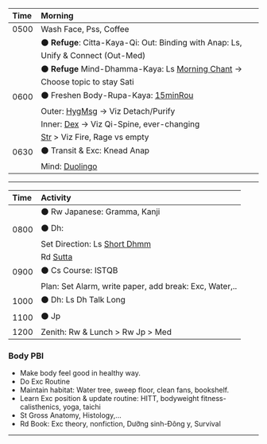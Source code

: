 | Time | Morning                                                                 |
| :--- | :---------------------------------------------------------------------- |
| 0500 | Wash Face, Pss, Coffee |
|      | :black_circle: **Refuge**: Citta-Kaya-Qi: Out: Binding with Anap: Ls, Unify & Connect (Out-Med) |
|      | :black_circle: **Refuge** Mind-Dhamma-Kaya: Ls [Morning Chant](https://www.dhammatalks.org/chant_index.html) &rarr; Choose topic to stay Sati |
| 0600 | :black_circle: Freshen Body-Rupa-Kaya:  [15minRou](https://github.com/ThanhNguyen24590/Process/blob/main/Body/15minRou.md) |
|      | Outer: [HygMsg](https://github.com/ThanhNguyen24590/Process/blob/main/Body/HygMsg.md) -> Viz Detach/Purify  |
|      | Inner: [Dex](https://github.com/ThanhNguyen24590/Process/blob/main/Body/Dex.md)  -> Viz Qi-Spine, ever-changing |
|      | [Str](https://github.com/ThanhNguyen24590/Process/blob/main/Body/Str.md) > Viz Fire, Rage vs empty |
| 0630 | :black_circle: Transit & Exc: Knead Anap                                             |
|      | Mind: [Duolingo](https://www.duolingo.com/lesson)                         |           

---
| Time | Activity                                                |
| :--- | :------------------------------------------------------ |
|      | :black_circle: Rw Japanese: Gramma, Kanji                              |
| 0800 | :black_circle: Dh:                          |
|      | Set Direction: Ls [Short Dhmm](https://www.dhammatalks.org/audio/morning/) |
|      | Rd [Sutta](https://www.dhammatalks.org/random_sutta.php) |
| 0900 | :black_circle: Cs Course: ISTQB                                        |
|      | Plan: Set Alarm, write paper, add break: Exc, Water,..  |
| 1000 | :black_circle: Dh: Ls Dh Talk Long                                     |
| 1100 | :black_circle: Jp                                                      |
| 1200 | Zenith: Rw & Lunch > Rw Jp > Med                        |

### Body PBI
- Make body feel good in healthy way.
- Do Exc Routine
- Maintain habitat: Water tree, sweep floor, clean fans, bookshelf.
- Learn Exc position & update routine: HITT, bodyweight fitness-calisthenics, yoga, taichi 
- St Gross Anatomy, Histology,...
- Rd Book: Exc theory, nonfiction, Dưỡng sinh-Đông y, Survival
---





